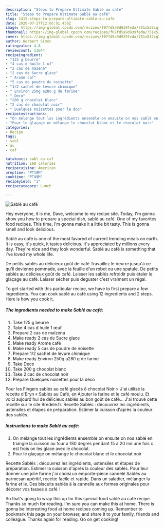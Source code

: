 ```yaml
---
description: "Steps to Prepare Ultimate Sablé au café"
title: "Steps to Prepare Ultimate Sablé au café"
slug: 2415-steps-to-prepare-ultimate-sable-au-cafe
date: 2020-07-27T12:06:01.456Z
image: https://img-global.cpcdn.com/recipes/f07fd5a9d939feda/751x532cq70/sable-au-cafe-photo-principale-de-la-recette.jpg
thumbnail: https://img-global.cpcdn.com/recipes/f07fd5a9d939feda/751x532cq70/sable-au-cafe-photo-principale-de-la-recette.jpg
cover: https://img-global.cpcdn.com/recipes/f07fd5a9d939feda/751x532cq70/sable-au-cafe-photo-principale-de-la-recette.jpg
author: Herbert Simon
ratingvalue: 4.8
reviewcount: 11644
recipeingredient:
- "125 g beurre"
- "4 cas d huile 1 uf"
- "2 cas de mazena"
- "2 cas de Sucre glace"
- " Arome caf"
- "5 cas de poudre de noisette"
- "1/2 sachet de levure chimique"
- " Environ 250g a280 g de farine"
- " Deco"
- "200 g chocolat blanc"
- "2 cac de chocolat noir"
- " Quelques noisettes pour la dco"
recipeinstructions:
- "On mélange tout les ingrédients ensemble on ensuite on nos sablé en triangle la cuisson au four a 180 degrés pendant 15 à 20 mn une fois c est frois on les glace avec le chocolat."
- "Pour le glaçage on mélange le chocolat blanc et le chocolat noir"
categories:
- Recipe
tags:
- sabl
- au
- caf

katakunci: sabl au caf 
nutrition: 168 calories
recipecuisine: American
preptime: "PT18M"
cooktime: "PT49M"
recipeyield: "1"
recipecategory: Lunch

---
```



![Sablé au café](https://img-global.cpcdn.com/recipes/f07fd5a9d939feda/751x532cq70/sable-au-cafe-photo-principale-de-la-recette.jpg)

Hey everyone, it is me, Dave, welcome to my recipe site. Today, I'm gonna show you how to prepare a special dish, sablé au café. One of my favorites food recipes. This time, I'm gonna make it a little bit tasty. This is gonna smell and look delicious.

Sablé au café is one of the most favored of current trending meals on earth. It is easy, it's quick, it tastes delicious. It's appreciated by millions every day. They're nice and they look wonderful. Sablé au café is something that I've loved my whole life.

De petits sablés au délicieux goût de café Travaillez le beurre jusqu&#39;à ce qu&#39;il devienne pommade, avec la feuille d&#39;un robot ou une spatule. De petits sablés au délicieux goût de café. Laisser les sablés refroidir puis étaler le glaçage au café. Laisser sécher puis deguster c&#39;est vraiment un régal.


To get started with this particular recipe, we have to first prepare a few ingredients. You can cook sablé au café using 12 ingredients and 2 steps. Here is how you cook it.

<!--inarticleads1-->

##### The ingredients needed to make Sablé au café:

1. Take 125 g beurre
1. Take 4 cas d huile 1 œuf
1. Prepare 2 cas de maïzena
1. Make ready 2 cas de Sucre glace
1. Make ready  Arome café
1. Make ready 5 cas de poudre de noisette
1. Prepare 1/2 sachet de levure chimique
1. Make ready  Environ 250g a280 g de farine
1. Take  Deco
1. Take 200 g chocolat blanc
1. Take 2 cac de chocolat noir
1. Prepare  Quelques noisettes pour la déco


Pour les Fingers sablés au café glacés ô chocolat Noir &gt; J&#39;ai utilisé la recette d&#39;Eryn « Sablés au Café, en Ajouter la farine et le café moulu. Et voici aujourd&#39;hui de délicieux sablés au bon goût de café… J&#39;ai trouvé cette recette sur le site Bredele.fr. Recette Sablés : découvrez les ingrédients, ustensiles et étapes de préparation. Estimer la cuisson d&#39;après la couleur des sablés. 

<!--inarticleads2-->

##### Instructions to make Sablé au café:

1. On mélange tout les ingrédients ensemble on ensuite on nos sablé en triangle la cuisson au four a 180 degrés pendant 15 à 20 mn une fois c est frois on les glace avec le chocolat.
1. Pour le glaçage on mélange le chocolat blanc et le chocolat noir


Recette Sablés : découvrez les ingrédients, ustensiles et étapes de préparation. Estimer la cuisson d&#39;après la couleur des sablés. Pour leur donner une jolie forme j&#39;ai choisi un emporte-pièce cannelé Sablés au parmesan apéritif, recette facile et rapide. Dans un saladier, mélanger la farine et le. Des biscuits sablés à la cannelle aux formes originales pour décorer vos tasses à café ! 

So that's going to wrap this up for this special food sablé au café recipe. Thanks so much for reading. I'm sure you can make this at home. There is gonna be interesting food at home recipes coming up. Remember to bookmark this page on your browser, and share it to your family, friends and colleague. Thanks again for reading. Go on get cooking!
